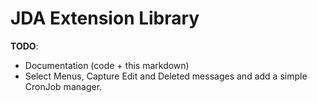 # JDA Extension Library

**TODO**:
- Documentation (code + this markdown)
- Select Menus, Capture Edit and Deleted messages and add a simple CronJob manager.